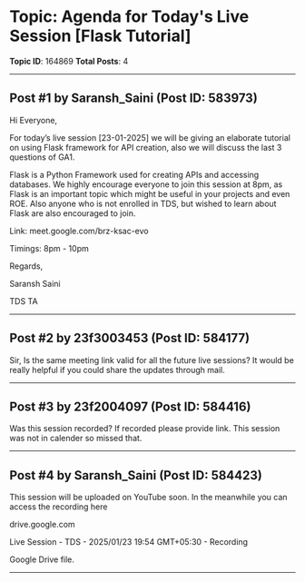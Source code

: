 # Topic: Agenda for Today's Live Session [Flask Tutorial]
**Topic ID**: 164869
**Total Posts**: 4

---

## Post #1 by Saransh_Saini (Post ID: 583973)
Hi Everyone,


For today’s live session [23-01-2025] we will be giving an elaborate tutorial on using Flask framework for API creation, also we will discuss the last 3 questions of GA1.

Flask is a Python Framework used for creating APIs and accessing databases. We highly encourage everyone to join this session at 8pm, as Flask is an important topic which might be useful in your projects and even ROE. Also anyone who is not enrolled in TDS, but wished to learn about Flask are also encouraged to join.


Link: 
meet.google.com/brz-ksac-evo

Timings: 8pm - 10pm


Regards,

Saransh Saini

TDS TA

---

## Post #2 by 23f3003453 (Post ID: 584177)
Sir, Is the same meeting link valid for all the  future live sessions? It would be really helpful if you could share the updates through mail.

---

## Post #3 by 23f2004097 (Post ID: 584416)
Was this session recorded? If recorded please provide link. This session was not in calender so missed that.

---

## Post #4 by Saransh_Saini (Post ID: 584423)
This session will be uploaded on YouTube soon. In the meanwhile you can access the recording here




drive.google.com








Live Session - TDS - 2025/01/23 19:54 GMT+05:30 - Recording


Google Drive file.

---
